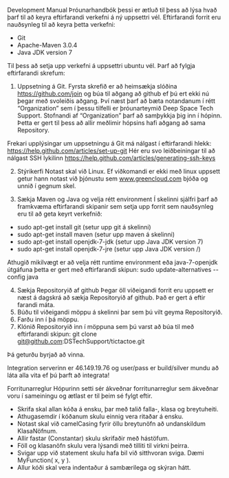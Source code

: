 Development Manual
Þróunarhandbók þessi er ætluð til þess að lýsa hvað þarf til að keyra eftirfarandi verkefni á ný uppsettri vél. 
Eftirfarandi forrit eru nauðsynleg til að keyra þetta verkefni:
- Git
- Apache-Maven 3.0.4
- Java JDK version 7

Til þess að setja upp verkefni á uppsettri ubuntu vél. Þarf að fylgja eftirfarandi skrefum:

1. Uppsetning á Git.
Fyrsta skrefið er að heimsækja slóðina https://github.com/join og búa til aðgang að github ef þú ert ekki nú þegar með svoleiðis aðgang. Því næst þarf að bæta notandanum í rétt “Organization” sem í þessu tilfelli er þróunarteymið Deep Space Tech Support. Stofnandi af “Organization” þarf að samþykkja þig inn í hópinn. Þetta er gert til þess að allir meðlimir hópsins hafi aðgang að sama Repository. 

Frekari upplýsingar um uppsetningu á Git má nálgast í eftirfarandi hlekk: https://help.github.com/articles/set-up-git
Hér eru svo leiðbeiningar til að nálgast SSH lykilinn
https://help.github.com/articles/generating-ssh-keys


2. Stýrikerfi
Notast skal við Linux. Ef viðkomandi er ekki með linux uppsett getur hann notast við þjónustu sem www.greencloud.com bjóða og unnið í gegnum skel.

3. Sækja Maven og Java og velja rétt environment
Í skelinni sjálfri þarf að framkvæma eftirfarandi skipanir sem setja upp forrit sem nauðsynleg eru til að geta keyrt verkefnið: 
- sudo apt-get install git (setur upp git á skelinni)
- sudo apt-get install maven (setur upp maven á skelinni)
- sudo apt-get install openjdk-7-jdk (setur upp Java JDK version 7)
- sudo apt-get install openjdk-7-jre (setur upp Java JDK version /)

Athugið mikilvægt er að velja rétt runtime environment eða java-7-openjdk útgáfuna þetta er gert með eftirfarandi skipun: 
sudo update-alternatives --config java

4. Sækja Repositoryið af github
Þegar öll viðeigandi forrit eru uppsett er næst á dagskrá að sækja Repositoryið af github. Það er gert á eftir farandi máta.
  1. Búðu til viðeigandi möppu á skelinni þar sem þú vilt geyma Repositoryið.
  2. Farðu inn í þá möppu.
  3. Klónið Repositoryið inn í möppuna sem þú varst að búa til með eftirfarandi skipun: git clone git@github.com:DSTechSupport/tictactoe.git

Þá geturðu byrjað að vinna.

Integration serverinn er 46.149.19.76 og user/pass er build/silver mundu að láta alla vita ef þú þarft að integrata!

Forritunarreglur
Hópurinn setti sér ákveðnar forritunarreglur sem ákveðnar voru í sameiningu og ætlast er til þeim sé fylgt eftir.
- Skrifa skal allan kóða á ensku, þar með talið falla-, klasa og breytuheiti.
- Athugasemdir í kóðanum skulu einnig vera ritaðar á ensku.
- Notast skal við camelCasing fyrir öllu breytunöfn að undanskildum KlasaNöfnum.
- Allir fastar (Constantar) skulu skrifaðir með hástöfum.
- Föll og klasanöfn skulu vera lýsandi með tilliti til virkni þeirra.
- Svigar upp við statement skulu hafa bil við sitthvoran sviga. Dæmi MyFunction( x, y ).
- Allur kóði skal vera indentaður á sambærilega og skýran hátt.

